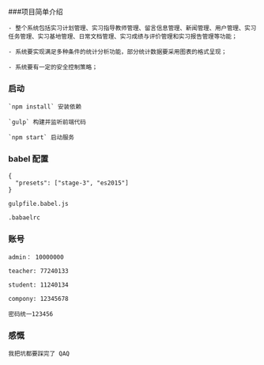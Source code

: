 ###项目简单介绍

	- 整个系统包括实习计划管理、实习指导教师管理、留言信息管理、新闻管理、用户管理、实习任务管理、实习基地管理、日常文档管理、实习成绩与评价管理和实习报告管理等功能；

	- 系统要实现满足多种条件的统计分析功能，部分统计数据要采用图表的格式呈现；
	
	- 系统要有一定的安全控制策略；

### 启动


	`npm install` 安装依赖

	`gulp` 构建并监听前端代码

	`npm start` 启动服务

### babel 配置

    {
      "presets": ["stage-3", "es2015"]
    }

    gulpfile.babel.js

    .babaelrc


### 账号

    admin： 10000000

    teacher: 77240133

    student: 11240134

    compony: 12345678

    密码统一123456

### 感慨
	
	我把坑都要踩完了 QAQ